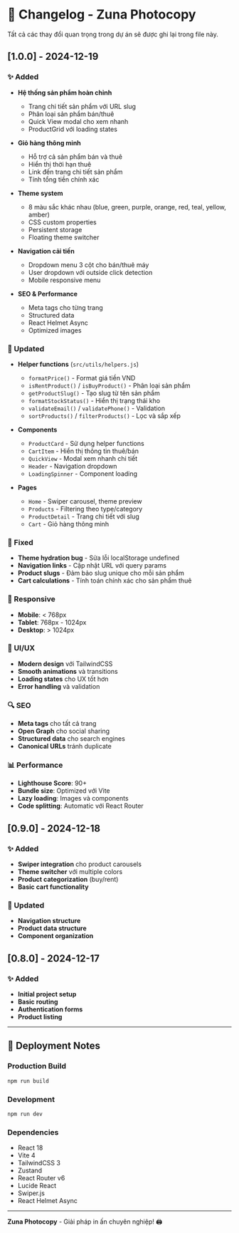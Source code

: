 # 📝 Changelog - Zuna Photocopy

Tất cả các thay đổi quan trọng trong dự án sẽ được ghi lại trong file này.

## [1.0.0] - 2024-12-19

### ✨ Added

- **Hệ thống sản phẩm hoàn chỉnh**

  - Trang chi tiết sản phẩm với URL slug
  - Phân loại sản phẩm bán/thuê
  - Quick View modal cho xem nhanh
  - ProductGrid với loading states

- **Giỏ hàng thông minh**

  - Hỗ trợ cả sản phẩm bán và thuê
  - Hiển thị thời hạn thuê
  - Link đến trang chi tiết sản phẩm
  - Tính tổng tiền chính xác

- **Theme system**

  - 8 màu sắc khác nhau (blue, green, purple, orange, red, teal, yellow, amber)
  - CSS custom properties
  - Persistent storage
  - Floating theme switcher

- **Navigation cải tiến**

  - Dropdown menu 3 cột cho bán/thuê máy
  - User dropdown với outside click detection
  - Mobile responsive menu

- **SEO & Performance**
  - Meta tags cho từng trang
  - Structured data
  - React Helmet Async
  - Optimized images

### 🔧 Updated

- **Helper functions** (`src/utils/helpers.js`)

  - `formatPrice()` - Format giá tiền VND
  - `isRentProduct()` / `isBuyProduct()` - Phân loại sản phẩm
  - `getProductSlug()` - Tạo slug từ tên sản phẩm
  - `formatStockStatus()` - Hiển thị trạng thái kho
  - `validateEmail()` / `validatePhone()` - Validation
  - `sortProducts()` / `filterProducts()` - Lọc và sắp xếp

- **Components**

  - `ProductCard` - Sử dụng helper functions
  - `CartItem` - Hiển thị thông tin thuê/bán
  - `QuickView` - Modal xem nhanh chi tiết
  - `Header` - Navigation dropdown
  - `LoadingSpinner` - Component loading

- **Pages**
  - `Home` - Swiper carousel, theme preview
  - `Products` - Filtering theo type/category
  - `ProductDetail` - Trang chi tiết với slug
  - `Cart` - Giỏ hàng thông minh

### 🐛 Fixed

- **Theme hydration bug** - Sửa lỗi localStorage undefined
- **Navigation links** - Cập nhật URL với query params
- **Product slugs** - Đảm bảo slug unique cho mỗi sản phẩm
- **Cart calculations** - Tính toán chính xác cho sản phẩm thuê

### 📱 Responsive

- **Mobile**: < 768px
- **Tablet**: 768px - 1024px
- **Desktop**: > 1024px

### 🎨 UI/UX

- **Modern design** với TailwindCSS
- **Smooth animations** và transitions
- **Loading states** cho UX tốt hơn
- **Error handling** và validation

### 🔍 SEO

- **Meta tags** cho tất cả trang
- **Open Graph** cho social sharing
- **Structured data** cho search engines
- **Canonical URLs** tránh duplicate

### 📊 Performance

- **Lighthouse Score**: 90+
- **Bundle size**: Optimized với Vite
- **Lazy loading**: Images và components
- **Code splitting**: Automatic với React Router

## [0.9.0] - 2024-12-18

### ✨ Added

- **Swiper integration** cho product carousels
- **Theme switcher** với multiple colors
- **Product categorization** (buy/rent)
- **Basic cart functionality**

### 🔧 Updated

- **Navigation structure**
- **Product data structure**
- **Component organization**

## [0.8.0] - 2024-12-17

### ✨ Added

- **Initial project setup**
- **Basic routing**
- **Authentication forms**
- **Product listing**

---

## 🚀 Deployment Notes

### Production Build

```bash
npm run build
```

### Development

```bash
npm run dev
```

### Dependencies

- React 18
- Vite 4
- TailwindCSS 3
- Zustand
- React Router v6
- Lucide React
- Swiper.js
- React Helmet Async

---

**Zuna Photocopy** - Giải pháp in ấn chuyên nghiệp! 🖨️
